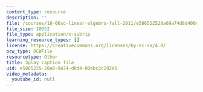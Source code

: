 ```yaml
---
content_type: resource
description: ''
file: /courses/18-06sc-linear-algebra-fall-2011/e586522528a69a74d8d400ebc2c292a5_MMWqGD4Urso.srt
file_size: 10052
file_type: application/x-subrip
learning_resource_types: []
license: https://creativecommons.org/licenses/by-nc-sa/4.0/
ocw_type: OCWFile
resourcetype: Other
title: 3play caption file
uid: e5865225-28a6-9a74-d8d4-00ebc2c292a5
video_metadata:
  youtube_id: null
---
```

